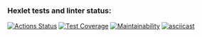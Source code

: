 ### Hexlet tests and linter status:
[![Actions Status](https://github.com/Vlangf/frontend-project-lvl2/workflows/hexlet-check/badge.svg)](https://github.com/Vlangf/frontend-project-lvl2/actions)
[![Test Coverage](https://api.codeclimate.com/v1/badges/5c5aba32d3018c9e7680/test_coverage)](https://codeclimate.com/github/Vlangf/frontend-project-lvl2/test_coverage)
[![Maintainability](https://api.codeclimate.com/v1/badges/5c5aba32d3018c9e7680/maintainability)](https://codeclimate.com/github/Vlangf/frontend-project-lvl2/maintainability)
[![asciicast](https://asciinema.org/a/MawxqvTJP1EtjuG4h7y9MVSsI.svg)](https://asciinema.org/a/MawxqvTJP1EtjuG4h7y9MVSsI)